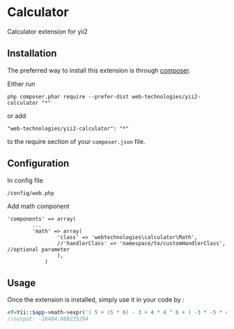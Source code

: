 Calculator
==========
Calculator extension for yii2

Installation
------------

The preferred way to install this extension is through [composer](http://getcomposer.org/download/).

Either run

```
php composer.phar require --prefer-dist web-technologies/yii2-calculator "*"
```

or add

```
"web-technologies/yii2-calculator": "*"
```

to the require section of your `composer.json` file.

Configuration
-----

In config file

```
/config/web.php
```
Add math component

```
'components' => array(
        ...
        'math' => array(
        	 	'class' => 'webtechnologies\calculator\Math',
        		//'handlerClass' => 'namespace/to/customHandlerClass',  //optional parameter
        		),
		    )
```

Usage
-----

Once the extension is installed, simply use it in your code by  :

```php
<?=Yii::$app->math->expr('( 5 + (5 * 6) - 3 + 4 * 4 ^ 6 + ( -3 * -5 * 4 + ( 3 / 34 + 1 * 3 + 6 - 3 + ( 4 / 2 ) ) ) ) * -1')?>
//output: -16484.088235294
```
